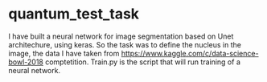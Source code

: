 # quantum_test_task
I have built a neural network for image segmentation based on Unet architechure, using keras.
So the task was to define the nucleus in the image, the data I have taken from https://www.kaggle.com/c/data-science-bowl-2018 comptetition.
Train.py is the script that will run training of a neural network.

